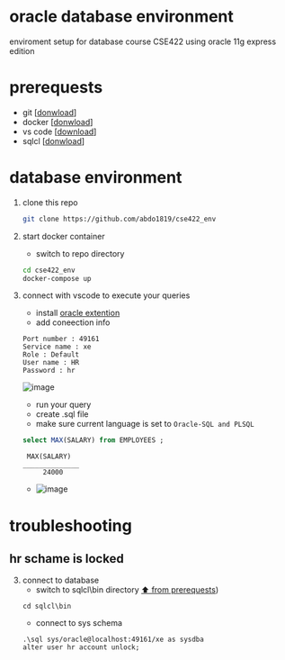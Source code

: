 # oracle database environment
enviroment setup for database course CSE422
using oracle 11g express edition



# prerequests
* git [[donwload](https://git-scm.com/downloads)]
* docker [[donwload](https://www.docker.com/products/docker-desktop/)]
* vs code [[download](https://code.visualstudio.com/Download)]
* sqlcl [[donwload](https://www.oracle.com/database/sqldeveloper/technologies/sqlcl/download/)]

# database environment
1. clone this repo
    ```bash
    git clone https://github.com/abdo1819/cse422_env
    ```
2. start docker container 
    * switch to repo directory
    ```bash
    cd cse422_env
    docker-compose up
    ```
 

8. connect with vscode to execute your queries
    * install [oracle extention](https://marketplace.visualstudio.com/items?itemName=Oracle.oracledevtools)
    * add coneection info
   ```
   Port number : 49161
   Service name : xe
   Role : Default
   User name : HR
   Password : hr
   
   ```
    ![image](https://user-images.githubusercontent.com/13080469/196804794-5ed8d6c7-b6c0-40a2-816d-1de5846a416b.png)
    * run your query
    * create .sql file
    * make sure current language is set to `Oracle-SQL and PLSQL`
    ```sql
    select MAX(SALARY) from EMPLOYEES ;
    ```
    ```
     MAX(SALARY)
    ______________
         24000
    ```
    * ![image](https://user-images.githubusercontent.com/13080469/196804981-5630535d-bdba-4943-bb5e-a34043b231bc.png)

    
    
     

# troubleshooting
## hr schame is locked
3. connect to database
    * switch to sqlcl\bin directory [⬆️ from prerequests](#prerequests))
    ```
    cd sqlcl\bin
    ```
    * connect to sys schema
    ```
    .\sql sys/oracle@localhost:49161/xe as sysdba
    alter user hr account unlock;
    ```

